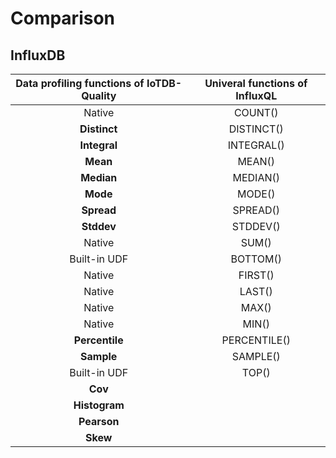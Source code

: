 # Comparison

## InfluxDB

| Data profiling functions of IoTDB-Quality | Univeral functions of InfluxQL |
| :---------------------------------------: | :----------------------------: |
|                  Native                   |            COUNT()             |
|               **Distinct**                |           DISTINCT()           |
|               **Integral**                |           INTEGRAL()           |
|                 **Mean**                  |             MEAN()             |
|                **Median**                 |            MEDIAN()            |
|                 **Mode**                  |             MODE()             |
|                **Spread**                 |            SPREAD()            |
|                **Stddev**                 |            STDDEV()            |
|                  Native                   |             SUM()              |
|               Built-in UDF                |            BOTTOM()            |
|                  Native                   |            FIRST()             |
|                  Native                   |             LAST()             |
|                  Native                   |             MAX()              |
|                  Native                   |             MIN()              |
|              **Percentile**               |          PERCENTILE()          |
|                **Sample**                 |            SAMPLE()            |
|               Built-in UDF                |             TOP()              |
|                  **Cov**                  |                                |
|               **Histogram**               |                                |
|                **Pearson**                |                                |
|                 **Skew**                  |                                |